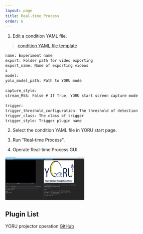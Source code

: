 ```yaml
---
layout: page
title: Real-time Process
order: 6
---
```


1. Edit a condition YAML file.

  > [condition YAML file template](../config/yoru_default.yaml)

   ```
  name: Experiment name
  export: Folder path for video exporting
  export_name: Name of exporting videos
  s
  model:
   yolo_model_path: Path to YORU mode
  
  capture_style:
   stream_MSS: False # If True, YORU start screen capture mode
  
  trigger:
   trigger_threshold_configuration: The threshold of detection
   trigger_class: The class of trigger
   trigger_style: Trigger plugin name
   ```

2. Select the condition YAML file in YORU start page.

3. Run "Real-time Process".

4. Operate Real-time Process GUI.

<img src="imgs/screenshot_real-time-process.png" width="50%">


## Plugin List

YORU projector operation
[GitHub](https://github.com/Kamikouchi-lab/YORU-projector)
